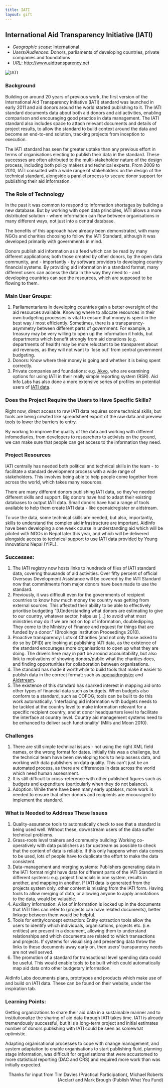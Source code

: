 ```yaml
---
title: IATI
layout: gift
---
```


## International Aid Transparency Initiative (IATI)


* *Geographic scope*: International 
* *Users/Audiences*: Donors, parliaments of developing countries, private companies and foundations 
* *URL*: <http://www.aidtransparency.net>

<img alt="IATI" src="http://farm8.staticflickr.com/7100/7272476346_0ae81268a5_o.png" class="screenshot" />


### Background 
Building on around 20 years of previous work, the first version of the International Aid Transparency Initiative (IATI) standard was launched in early 2011 and aid donors around the world started publishing to it. The IATI standard documents data about both aid donors and aid activities, enabling comparison and encouraging good practice in data management. The IATI standard also includes space to attach relevant documents and details of project results, to allow the standard to build context around the data and become an end-to-end solution, tracking projects from inception to execution. 

The IATI standard has seen far greater uptake than any previous effort in terms of organisations electing to publish their data in the standard. These successes are often attributed to the multi-stakeholder nature of the design process, including both policy makers and technical experts. From 2009 to 2010, IATI consulted with a wide range of stakeholders on the design of the technical standard, alongside a parallel process to secure donor support for publishing their aid information. 

### The Role of Technology 

In the past it was common to respond to information shortages by building a new database. But by working with open data principles, IATI allows a more distributed solution - where information can flow between organisations in many different ways, not just into a central database. 

The benefits of this approach have already been demonstrated, with many NGOs and charities choosing to follow the IATI Standard, although it was developed primarily with governments in mind.

Donors publish aid information as a feed which can be read by many different applications; both those created by other donors, by the open data community, and - importantly - by software providers to developing country financial systems. By providing aid information in a standard format, many different users can access the data in the way they need to - and developing countries can see the resources, which are supposed to be flowing to them. 

### Main User Groups: 

1. Parliamentarians in developing countries gain a better oversight of the aid resources available. Knowing where to allocate resources in their own budgeting processes is vital to ensure that money is spent in the best way / most efficiently. Sometimes, there is a transparency-asymmetry between different parts of government. For example, a treasury may be very willing to open up the information it holds, but departments which benefit strongly from aid donations (e.g. departments of health) may be more reluctant to be transparent about aid revenues, as they will not want to 'lose out' from central government budgeting.
2. Donors: Know where their money is going and whether it is being spent correctly. 
1. Private companies and foundations: e.g. [Akvo](http://www.akvo.org/), who are examining options for using IATI in their really simple reporting system (RSR). 
Aid Info Labs has also done a more extensive series of profiles on potential users of [IATI data](http://www.aidinfolabs.org/archives/category/inspiration/people). 

### Does the Project Require the Users to Have Specific Skills? 

Right now, direct access to raw IATI data requires some technical skills, but tools are being created like spreadsheet export of the raw data and preview tools to lower the barriers to entry. 

By working to improve the quality of the data and working with different infomediaries, from developers to researchers to activists on the ground, we can make sure that people can get access to the information they need. 

### Project Resources 

IATI centrally has needed both political and technical skills in the team - to facilitate a standard development process with a wide range of stakeholders. This involves being able to help people come together from across the world, which takes many resources. 

There are many different donors publishing IATI data, so they’ve needed different skills and support. Big donors have had to adapt their existing databases to output IATI data. Small donors have had a range of tools available to help them create IATI data - like openaidregister or aidstream. 

To use the data, some technical skills are needed, but also, importantly, skills to understand the complex aid infrastructure are important. AidInfo have been developing a one week course in understanding aid which will be piloted with NGOs in Nepal later this year, and which will be delivered alongside access to technical support to use IATI data provided by Young Innovations Nepal (YIPL). 

### Successes: 

1. The IATI registry now hosts links to hundreds of files of IATI standard data, covering thousands of aid activities. Over fifty percent of official Overseas Development Assistance will be covered by the IATI Standard now that commitments from major donors have been made to use the standard. 
2. Previously, it was difficult even for the governments of recipient countries to know how much money the country was getting from external sources. This affected their ability to be able to effectively prioritise budgeting “[U]nderstanding what donors are estimating to give to our country, whatever sector, helps us [...] to avoid what most ministries may do if we are not on top of information, doubledipping. They come to the Ministry of Finance and request for things that are funded by a donor.” (Brookings Institution Proceedings 2010). 
3. Proactive transparency: Lots of Charities (and not only those asked to do so by DFID) are looking at publishing IATI data, as the existence of the standard encourages more organisations to open up what they are doing. The drivers here may in part be around accountability, but also link to motivations of showing donors/public what the charities does, and finding opportunities for collaboration between organisations. 
4. The standard has made it worthwhile to build tools that make it easier to publish data in the correct format: such as [openaidregister](http://www.openaidregister.org/) and [Aidstream](http://aidstream.com/public/). 
5. The existence of this standard has sparked interest in mapping aid onto other types of financial data such as budgets. When budgets also conform to a standard, such as COFOG, tools can be built to do this work automatically. ‘Interfacing aid information with budgets needs to be tackled at the country level to make information relevant for a specific recipient country, and at donor headquarters level to facilitate the interface at country level. Country aid management systems need to be enhanced to deliver such functionality’ (Mills and Moon 2010). 

### Challenges

1. There are still simple technical issues - not using the right XML field names, or the wrong format for dates. Initially this was a challenge, but the technical team have been developing tools to help assess data, and working with data publishers on data quality. This can't just be an automated process, as there are differences in data across the world which need human assessment. 
2. It is still difficult to cross-reference with other published figures such as budgets and expenditure (particularly when they do not balance). 
3. Adoption: While there have been many early uptakers, more work is needed to ensure that other donors and recipients are encouraged to implement the standard. 

### What is Needed to Address These Issues 

1. Quality-assurance tools to automatically check to see that a standard is being used well. Without these, downstream users of the data suffer technical problems. 
2. Grass-roots level trainers and community building: Working co-operatively with data publishers as far upstream as possible to check that the content of data is reliable. If this only happens when data comes to be used, lots of people have to duplicate the effort to make the data consistent. 
3. Data-management and merging systems: Publishers generating data in the IATI format might have data for different parts of the IATI Standard in different systems: e.g. project financials in one system, results in another, and mapping in another. If IATI data is generated from the projects system only, other content is missing from the IATI form. Having tools to allow merging of data, or allowing anyone to apply annotations to the data, would be valuable. 
4. Auxiliary information: A lot of information is locked up in the documents that IATI files can refer to (projects can have related documents), better linkage between them would be helpful. 
5. Tools for entity/concept extraction: Entity extraction tools allow the users to identify which individuals, organisations, projects etc. (i.e. entities) are present in a document, allowing them to understand relationships and which documents are related to which transactions and projects. If systems for visualising and presenting data throw the links to these documents away early on, then users’ transparency needs are not well served. 
6. The promotion of a standard for transactional level spending data could be useful. This would enable tools to be built which could automatically map aid data onto other budgetary information. 

AidInfo Labs documents plans, prototypes and products which make use of and build on IATI data. These can be found on their website, under the inspiration tab. 

### Learning Points:

Getting organizations to share their aid data in a sustainable manner and to institutionalize the sharing of aid data through IATI takes time. IATI is already tremendously successful, but it is a long-term project and initial estimates number of donors publishing with IATI could be seen as somewhat optimistic.

Adapting organisational processes to cope with change management,  and system adaptation to enable organisations to start publishing fluid, planning stage information, was difficult for organisations that were accustomed to more statistical reporting (DAC and CRS) and required more work than was initially expected.

<p style="text-align: right">Thanks for input from Tim Davies (Practical Participation), Michael Roberts (Acclar) and Mark Brough (Publish What You Fund)</p>
